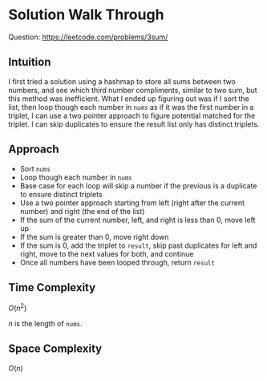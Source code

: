 # Solution Walk Through
Question: https://leetcode.com/problems/3sum/

## Intuition
I first tried a solution using a hashmap to store all sums between two numbers, and see which third number compliments, similar to two sum, but this method was inefficient. What I ended up figuring out was if I sort the list, then loop though each number in `nums` as if it was the first number in a triplet, I can use a two pointer approach to figure potential matched for the triplet. I can skip duplicates to ensure the result list only has distinct triplets.

## Approach
- Sort `nums`
- Loop though each number in `nums`
- Base case for each loop will skip a number if the previous is a duplicate to ensure distinct triplets
- Use a two pointer approach starting from left (right after the current number) and right (the end of the list)
- If the sum of the current number, left, and right is less than 0, move left up
- If the sum is greater than 0, move right down
- If the sum is 0, add the triplet to `result`, skip past duplicates for left and right, move to the next values for both, and continue
- Once all numbers have been looped through, return `result`

## Time Complexity
$O(n^2)$

$n$ is the length of `nums`.

## Space Complexity
$O(n)$